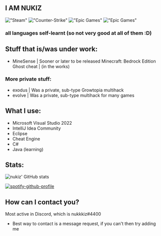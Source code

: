 ## I AM NUKIZ

!["Steam"](https://img.shields.io/badge/Steam-000000?style=for-the-badge&logo=steam&logoColor=white)
!["Counter-Strike"](https://img.shields.io/badge/Counter_Strike-000000?style=for-the-badge&logo=counter-strike&logoColor=white)
!["Epic Games"](https://img.shields.io/badge/Epic%20Games-313131?style=for-the-badge&logo=Epic%20Games&logoColor=white)
!["Epic Games"](https://img.shields.io/badge/Spotify-1ED760?&style=for-the-badge&logo=spotify&logoColor=white)

### all languages self-learnt (so not very good at all of them :D)

## Stuff that is/was under work: 

- MineSense | Sooner or later to be released Minecraft: Bedrock Edition Ghost cheat | (in the works)
### More private stuff:
- exodus | Was a private, sub-type Growtopia multihack
- evolve | Was a private, sub-type multihack for many games

## What I use: 
- Microsoft Visual Studio 2022
- IntelliJ Idea Community
- Eclipse
- Cheat Engine
- C#
- Java (learning)

## Stats: 
![nukiz' GitHub stats](https://github-readme-stats.vercel.app/api?username=nukiz&show_icons=true&theme=dracula) 

[![spotify-github-profile](https://spotify-github-profile.vercel.app/api/view?uid=jkvbuoijb0grcqb1uxefjlzh0&cover_image=true&theme=default&show_offline=false&background_color=1a1a1a&bar_color=53b14f&bar_color_cover=false)](https://github.com/kittinan/spotify-github-profile)

## How can I contact you?
Most active in Discord, which is nukkkiz#4400
- Best way to contact is a message request, if you can't then try adding me
